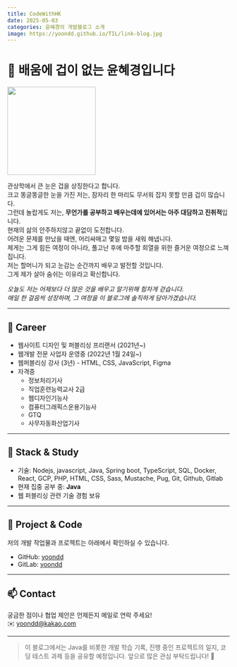```yaml
---
title: CodeWithHK
date: 2025-05-03
categories: 윤혜경의 개발블로그 소개
image: https://yoondd.github.io/TIL/link-blog.jpg
---
```



# 👋 배움에 겁이 없는 윤혜경입니다

<img src="https://i.imgur.com/QXuj0ht.png" width="200" />

관상학에서 큰 눈은 겁을 상징한다고 합니다.<br>
크고 똥글똥글한 눈을 가진 저는, 잠자리 한 마리도 무서워 잡지 못할 만큼 겁이 많습니다.<br>
그런데 놀랍게도 저는, **무언가를 공부하고 배우는데에 있어서는 아주 대담하고 진취적**입니다.<br>
현재의 삶의 안주하지않고 끝없이 도전합니다. <br>
어려운 문제를 만났을 때엔, 머리싸매고 몇일 밤을 새워 해냅니다. <br>
제게는 그게 힘든 여정이 아니라, 풀고난 후에 마주할 희열을 위한 즐거운 여정으로 느껴집니다.<br>
저는 할머니가 되고 눈감는 순간까지 배우고 발전할 것입니다.<br>
그게 제가 살아 숨쉬는 이유라고 확신합니다.<br>



*오늘도 저는 어제보다 더 많은 것을 배우고 알기위해 힘차게 걷습니다.<br>
매일 한 걸음씩 성장하며, 그 여정을 이 블로그에 솔직하게 담아가겠습니다.*

---

## 💼 Career

- 웹사이트 디자인 및 퍼블리싱 프리랜서 (2021년~)
- 웹개발 전문 사업자 운영중 (2022년 1월 24일~)
- 웹퍼블리싱 강사 (3년)  - HTML, CSS, JavaScript, Figma
- 자격증  
  - 정보처리기사  
  - 직업훈련능력교사 2급  
  - 웹디자인기능사  
  - 컴퓨터그래픽스운용기능사  
  - GTQ
  - 사무자동화산업기사

---

## 🔧 Stack & Study

- 기술: Nodejs, javascript, Java, Spring boot, TypeScript, SQL, Docker, React, GCP, PHP, HTML, CSS, Sass, Mustache, Pug, Git, Github, Gitlab
- 현재 집중 공부 중: **Java**  
- 웹 퍼블리싱 관련 기술 경험 보유

---

## 📂 Project & Code

저의 개발 작업물과 프로젝트는 아래에서 확인하실 수 있습니다.

- GitHub: [yoondd](https://github.com/yoondd)  
- GitLab: [yoondd](https://gitlab.com/yoondd)  

---

## 📫 Contact

궁금한 점이나 협업 제안은 언제든지 메일로 연락 주세요!  
✉️ yoondd@kakao.com

---

> 이 블로그에서는 Java를 비롯한 개발 학습 기록, 진행 중인 프로젝트의 일지, 코딩 테스트 과제 등을 공유할 예정입니다.  앞으로 많은 관심 부탁드립니다! 🙏
